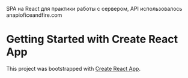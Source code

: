 SPA на React для практики работы с сервером, API использовалось anapioficeandfire.com

# Getting Started with Create React App

This project was bootstrapped with [Create React App](https://github.com/facebook/create-react-app).
